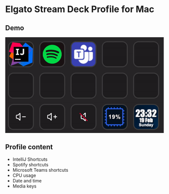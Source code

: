# Elgato Stream Deck Profile for Mac

## Demo
![alt text](https://github.com/Hakky54/stream-deck-profile/blob/master/images/demo.gif?raw=true)

## Profile content
- IntelliJ Shortcuts
- Spotify shortcuts
- Microsoft Teams shortcuts
- CPU usage
- Date and time
- Media keys
